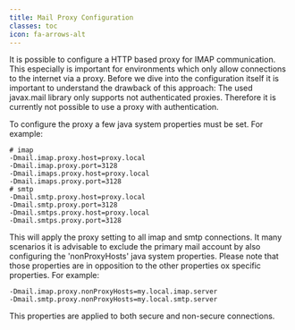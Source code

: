 ```yaml
---
title: Mail Proxy Configuration
classes: toc
icon: fa-arrows-alt
---
```


It is possible to configure a HTTP based proxy for IMAP communication. This especially is important for environments which only allow connections to the internet via a proxy.
Before we dive into the configuration itself it is important to understand the drawback of this approach: The used javax.mail library only supports not authenticated proxies. 
Therefore it is currently not possible to use a proxy with authentication.

To configure the proxy a few java system properties must be set. For example:

```
# imap
-Dmail.imap.proxy.host=proxy.local
-Dmail.imap.proxy.port=3128
-Dmail.imaps.proxy.host=proxy.local
-Dmail.imaps.proxy.port=3128
# smtp
-Dmail.smtp.proxy.host=proxy.local
-Dmail.smtp.proxy.port=3128
-Dmail.smtps.proxy.host=proxy.local
-Dmail.smtps.proxy.port=3128
```

This will apply the proxy setting to all imap and smtp connections. It many scenarios it is advisable to exclude the primary mail account by also 
configuring the 'nonProxyHosts' java system properties. Please note that those properties are in opposition to the other properties ox specific properties. 
For example:

```
-Dmail.imap.proxy.nonProxyHosts=my.local.imap.server
-Dmail.smtp.proxy.nonProxyHosts=my.local.smtp.server
```

This properties are applied to both secure and non-secure connections.